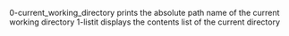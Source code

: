  0-current_working_directory prints the absolute path name of the current working directory
1-listit displays the contents list of the current directory

